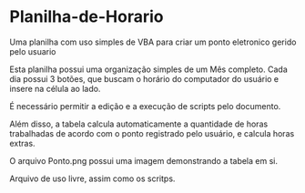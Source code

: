 # Planilha-de-Horario
Uma planilha com uso simples de VBA para criar um ponto eletronico gerido pelo usuario

Esta planilha possui uma organização simples de um Mês completo. Cada dia possui 3 botões, que buscam o horário do computador do usuário e insere
na célula ao lado. 

É necessário permitir a edição e a execução de scripts pelo documento.

Além disso, a tabela calcula automaticamente a quantidade de horas trabalhadas de acordo com o ponto registrado pelo usuário, e calcula horas extras.

O arquivo Ponto.png possui uma imagem demonstrando a tabela em si.

Arquivo de uso livre, assim como os scritps.
